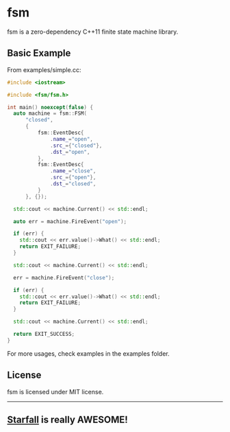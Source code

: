 # fsm

fsm is a zero-dependency C++11 finite state machine library.

## Basic Example 

From examples/simple.cc:
```c++
#include <iostream>

#include <fsm/fsm.h>

int main() noexcept(false) {
  auto machine = fsm::FSM(
	  "closed",
	  {
		  fsm::EventDesc{
			  .name_="open",
			  .src_={"closed"},
			  .dst_="open",
		  },
		  fsm::EventDesc{
			  .name_="close",
			  .src_={"open"},
			  .dst_="closed",
		  }
	  }, {});

  std::cout << machine.Current() << std::endl;

  auto err = machine.FireEvent("open");

  if (err) {
	std::cout << err.value()->What() << std::endl;
	return EXIT_FAILURE;
  }

  std::cout << machine.Current() << std::endl;

  err = machine.FireEvent("close");

  if (err) {
	std::cout << err.value()->What() << std::endl;
	return EXIT_FAILURE;
  }

  std::cout << machine.Current() << std::endl;

  return EXIT_SUCCESS;
}
```

For more usages, check examples in the examples folder.

## License

fsm is licensed under MIT license.

---
## [Starfall](https://open.spotify.com/track/2fcgSnUoEvzDVxrQZMx0bu?si=FXrl9FXQRJmpEeVn9qWaNw) is really AWESOME! 